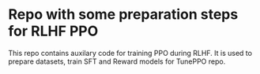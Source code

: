 # Repo with some preparation steps for RLHF PPO

This repo contains auxilary code for training PPO during RLHF. It is used to prepare datasets, train SFT and Reward models for TunePPO repo.
